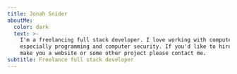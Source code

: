 ```yaml
---
title: Jonah Snider
aboutMe:
  color: dark
  text: >-
    I'm a freelancing full stack developer. I love working with computers,
    especially programming and computer security. If you'd like to hire me to
    make you a website or some other project please contact me.
subtitle: Freelance full stack developer
---
```


